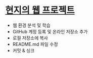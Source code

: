 # [현지의 웹 프로젝트](http://kkwakja.github.io)

- 웹 환경 분석 및 학습
- GitHub 계정 등록 및 온라인 저장소 추가
- 로컬 저장소에 복사
- README.md 파일 수정
- 커밋 & 싱크